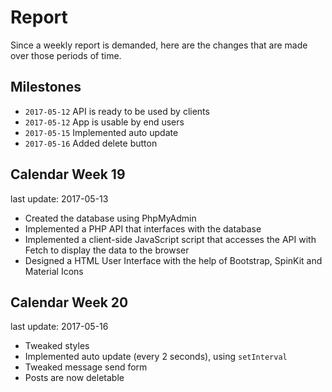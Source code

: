 # Report

Since a weekly report is demanded, here are the changes that are made over
those periods of time.

## Milestones

* `2017-05-12` API is ready to be used by clients
* `2017-05-12` App is usable by end users
* `2017-05-15` Implemented auto update
* `2017-05-16` Added delete button

## Calendar Week 19
last update: 2017-05-13

* Created the database using PhpMyAdmin
* Implemented a PHP API that interfaces with the database
* Implemented a client-side JavaScript script that accesses the API with Fetch
  to display the data to the browser
* Designed a HTML User Interface with the help of Bootstrap, SpinKit and
  Material Icons

## Calendar Week 20
last update: 2017-05-16

* Tweaked styles
* Implemented auto update (every 2 seconds), using `setInterval`
* Tweaked message send form
* Posts are now deletable
